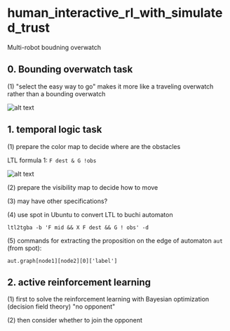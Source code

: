 # human_interactive_rl_with_simulated_trust

Multi-robot boudning overwatch

## 0. Bounding overwatch task

(1) "select the easy way to go" makes it more like a traveling overwatch rather than a bounding overwatch

![alt text](https://github.com/huanfez/robotsBoundingOverwatch/blob/main/default_gzclient_camera(1)-2022-04-22T16_08_11.130434.jpg?raw=true)

## 1. temporal logic task

(1) prepare the color map to decide where are the obstacles

LTL formula 1: `F dest & G !obs`

![alt text](https://github.com/huanfez/robotsBoundingOverwatch/blob/main/buchi_automaton1.png?raw=true)

(2) prepare the visibility map to decide how to move

(3) may have other specifications?

(4) use spot in Ubuntu to convert LTL to buchi automaton 

```
ltl2tgba -b 'F mid && X F dest && G ! obs' -d
```

(5) commands for extracting the proposition on the edge of automaton `aut` (from spot):

```
aut.graph[node1][node2][0]['label']
```


## 2. active reinforcement learning

(1) first to solve the reinforcement learning with Bayesian optimization (decision field theory) "no opponent"

(2) then consider whether to join the opponent
